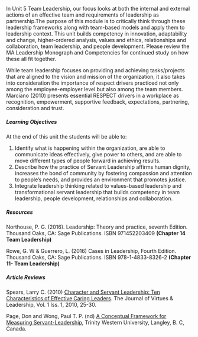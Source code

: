 In Unit 5 Team Leadership, our focus looks at both the internal and external actions of an effective team and requirements of leadership as partnership.The purpose of this module is to critically think through these leadership frameworks along with team-based models and apply them to leadership context. This unit builds competency in innovation, adaptability and change, higher-ordered analysis, values and ethics, relationships and collaboration, team leadership, and people development. Please review the MA Leadership Monograph and Competencies for continued study on how these all fit together.

While team leadership focuses on providing and achieving tasks/projects that are aligned to the vision and mission of the organization, it also takes into consideration the importance of respect drivers practiced not only among the employee-employer level but also among the team members. Marciano \(2010\) presents essential RESPECT drivers in a workplace as recognition, empowerment, supportive feedback, expectations, partnering, consideration and trust.

##### **Learning Objectives**

At the end of this unit the students will be able to:

1. Identify what is happening within the organization, are able to communicate ideas effectively, give power to others, and are able to move different types of people forward in achieving results.
2. Describe how the practice of Servant Leadership affirms human dignity, increases the bond of community by fostering compassion and attention to people’s needs, and provides an environment that promotes justice.
3. Integrate leadership thinking related to values-based leadership and transformational servant leadership that builds competency in team leadership, people development, relationships and collaboration. 

##### **Resources**

Northouse, P. G. \(2016\). Leadership: Theory and practice, seventh Edition. Thousand Oaks, CA: Sage Publications. ISBN 971452203409 **\(Chapter 14 Team Leadership\)**

Rowe, G. W & Guerrero, L. \(2016\) Cases in Leadership, Fourth Edition. Thousand Oaks, CA: Sage Publications. ISBN 978-1-4833-8326-2 **\(Chapter 11- Team Leadership\)**

##### **Article Reviews**

Spears, Larry C. \(2010\) [Character and Servant Leadership: Ten Characteristics of Effective,Caring Leaders](https://www.regent.edu/acad/global/publications/jvl/vol1_iss1/Spears_Final.pdf). The Journal of Virtues & Leadership, Vol. 1 Iss. 1, 2010, 25-30.

Page, Don and Wong, Paul T. P. \(nd\) [A Conceptual Framework for Measuring Servant-Leadership](http://www.drpaulwong.com/wp-content/uploads/2013/09/Conceptual-Framework.pdf), Trinity Western University, Langley, B. C, Canada.

